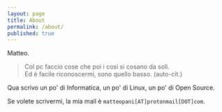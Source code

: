```yaml
---
layout: page
title: About
permalink: /about/
published: true
---
```


Matteo.

> Col pc faccio cose che poi i cosi si cosano da soli. <br />Ed è facile riconoscermi, sono quello basso. (auto-cit.)

Qua scrivo un po' di Informatica, un po' di Linux, un po' di Open Source.

Se volete scrivermi, la mia mail è `matteopani[AT]protonmail[DOT]com`.
